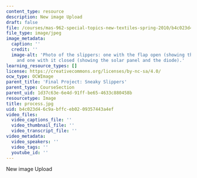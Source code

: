 ```yaml
---
content_type: resource
description: New image Upload
draft: false
file: /courses/mas-962-special-topics-new-textiles-spring-2010/b4c023d46c9abffceb0209357443a4ef_process.jpg
file_type: image/jpeg
image_metadata:
  caption: ''
  credit: ''
  image-alt: 'Photo of the slippers: one with the flap open (showing the battery)
    and one with it closed (showing the solar panel and the diode).'
learning_resource_types: []
license: https://creativecommons.org/licenses/by-nc-sa/4.0/
ocw_type: OCWImage
parent_title: 'Final Project: Sneaky Slippers'
parent_type: CourseSection
parent_uid: 1d37c63e-6e4d-91ff-be65-4633c880458b
resourcetype: Image
title: process.jpg
uid: b4c023d4-6c9a-bffc-eb02-09357443a4ef
video_files:
  video_captions_file: ''
  video_thumbnail_file: ''
  video_transcript_file: ''
video_metadata:
  video_speakers: ''
  video_tags: ''
  youtube_id: ''
---
```

New image Upload

